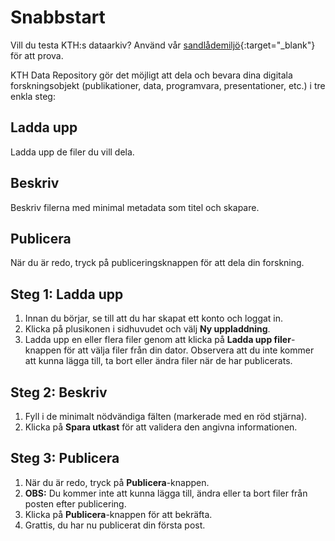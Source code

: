 # Snabbstart

Vill du testa KTH:s dataarkiv? Använd vår [sandlådemiljö](https://invenio-dev.kth-prod-1.sys.kth.se){:target="_blank"} för att prova.

KTH Data Repository gör det möjligt att dela och bevara dina digitala forskningsobjekt (publikationer, data, programvara, presentationer, etc.) i tre enkla steg:

## Ladda upp

Ladda upp de filer du vill dela.

## Beskriv

Beskriv filerna med minimal metadata som titel och skapare.

## Publicera

När du är redo, tryck på publiceringsknappen för att dela din forskning.

## Steg 1: Ladda upp

1. Innan du börjar, se till att du har skapat ett konto och loggat in.
2. Klicka på plusikonen i sidhuvudet och välj **Ny uppladdning**.
3. Ladda upp en eller flera filer genom att klicka på **Ladda upp filer**-knappen för att välja filer från din dator. Observera att du inte kommer att kunna lägga till, ta bort eller ändra filer när de har publicerats.

## Steg 2: Beskriv

1. Fyll i de minimalt nödvändiga fälten (markerade med en röd stjärna).
2. Klicka på **Spara utkast** för att validera den angivna informationen.

## Steg 3: Publicera

1. När du är redo, tryck på **Publicera**-knappen.
2. **OBS:** Du kommer inte att kunna lägga till, ändra eller ta bort filer från posten efter publicering.
3. Klicka på **Publicera**-knappen för att bekräfta.
4. Grattis, du har nu publicerat din första post.

